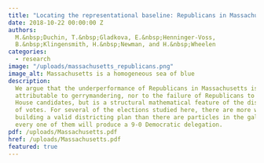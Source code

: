 ```yaml
---
title: "Locating the representational baseline: Republicans in Massachusetts"
date: 2018-10-22 00:00:00 Z
authors:
  M.&nbsp;Duchin, T.&nbsp;Gladkova, E.&nbsp;Henninger-Voss,
  B.&nbsp;Klingensmith, H.&nbsp;Newman, and H.&nbsp;Wheelen
categories:
  - research
image: "/uploads/massachusetts_republicans.png"
image_alt: Massachusetts is a homogeneous sea of blue
description:
  We argue that the underperformance of Republicans in Massachusetts is not
  attributable to gerrymandering, nor to the failure of Republicans to field
  House candidates, but is a structural mathematical feature of the distribution
  of votes. For several of the elections studied here, there are more ways of
  building a valid districting plan than there are particles in the galaxy, and
  every one of them will produce a 9-0 Democratic delegation.
pdf: /uploads/Massachusetts.pdf
href: /uploads/Massachusetts.pdf
featured: true
---
```

